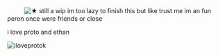 ㅤㅤㅤ![★](https://64.media.tumblr.com/cf47613a991c413bd09409977984a4c4/328e296a1b07e8cd-24/s250x400/3a3da1aae2f7c8cde9dd47fcc3d40c466877c79b.pnj)
still a wip im too lazy to finish this but like trust me im an fun peron once were friends or close

i love proto and ethan

![iloveprotok](https://files.catbox.moe/7ar8e6.jpg)
